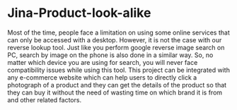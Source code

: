 # Jina-Product-look-alike
Most of the time, people face a limitation on using some online services that can only be accessed with a desktop. However, it is not the case with our reverse lookup tool. Just like you perform google reverse image search on PC, search by image on the phone is also done in a similar way. So, no matter which device you are using for search, you will never face compatibility issues while using this tool.
This project can be integrated with any e-commerce website which can help users to directly click a photograph of a product and they can get the details of the product so that they can buy it without the need of wasting time on which brand it is from and other related factors.
